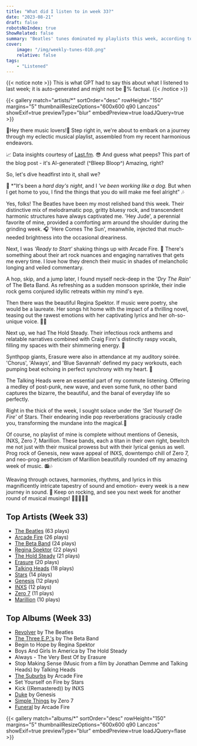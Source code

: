 ```yaml
---
title: "What did I listen to in week 33?"
date: "2023-08-21"
draft: false
robotsNoIndex: true
ShowRelated: false
summary: "Beatles' tunes dominated my playlists this week, according to LastFM data. Harmonious melodies reassured and rebellious rhythms resounded, immersing me in a Beatlemania-steeped music week."
cover:
    image: "/img/weekly-tunes-010.png"
    relative: false
tags:
    - "Listened"
---
```


{{< notice note >}}
This is what GPT had to say this about what I listened to last week; it is auto-generated and might not be 💯% factual.
{{< /notice >}}

{{< gallery match="artists/*" sortOrder="desc" rowHeight="150" margins="5" thumbnailResizeOptions="600x600 q90 Lanczos" showExif=true previewType="blur" embedPreview=true loadJQuery=true >}}

🎵Hey there music lovers!🎵 Step right in, we're about to embark on a journey through my eclectic musical playlist, assembled from my recent harmonious endeavors.

📈 Data insights courtesy of [Last.fm](https://www.last.fm/user/RussMckendrick). 😎 And guess what peeps? This part of the blog post - it's AI-generated! (^Bleep Bloop^) Amazing, right? 

So, let's dive headfirst into it, shall we? 

🎸 *"It's been a *hard day's night*, and I *'ve been working like a dog.* But when I get home to you, I find the things that you do will make me feel alright" 🎶 

Yes, folks! The Beatles have been my most relished band this week. Their distinctive mix of melodramatic pop, gritty bluesy rock, and transcendent harmonic structures have always captivated me. 'Hey Jude', a perennial favorite of mine, provided a comforting arm around the shoulder during the grinding week. 🎧 'Here Comes The Sun', meanwhile, injected that much-needed brightness into the occasional dreariness.

Next, I was *'Ready to Start'* shaking things up with Arcade Fire. 🎸 There's something about their art rock nuances and engaging narratives that gets me every time. I love how they drench their music in shades of melancholic longing and veiled commentary. 

A hop, skip, and a jump later, I found myself neck-deep in the *'Dry The Rain'* of The Beta Band. As refreshing as a sudden monsoon sprinkle, their indie rock gems conjured idyllic retreats within my mind's eye.

Then there was the beautiful Regina Spektor. If music were poetry, she would be a laureate. Her songs hit home with the impact of a thrilling novel, teasing out the rawest emotions with her captivating lyrics and her oh-so-unique voice. 🎹🎶

Next up, we had The Hold Steady. Their infectious rock anthems and relatable narratives combined with Craig Finn's distinctly raspy vocals, filling my spaces with their shimmering energy. 🎤

Synthpop giants, Erasure were also in attendance at my auditory soirée. 'Chorus', 'Always', and 'Blue Savannah' defined my pacy workouts, each pumping beat echoing in perfect synchrony with my heart. 🏃

The Talking Heads were an essential part of my commute listening. Offering a medley of post-punk, new wave, and even some funk, no other band captures the bizarre, the beautiful, and the banal of everyday life so perfectly.
 
Right in the thick of the week, I sought solace under the *'Set Yourself On Fire'* of Stars. Their endearing indie pop reverberations graciously cradle you, transforming the mundane into the magical.🌠

Of course, no playlist of mine is complete without mentions of Genesis, INXS, Zero 7, Marillion. These bands, each a titan in their own right, bewitch me not just with their musical prowess but with their lyrical genius as well. Prog rock of Genesis, new wave appeal of INXS, downtempo chill of Zero 7, and neo-prog aestheticism of Marillion beautifully rounded off my amazing week of music. 📻🎶

Weaving through octaves, harmonies, rhythms, and lyrics in this magnificently intricate tapestry of sound and emotion- every week is a new journey in sound. 🚀 Keep on rocking, and see you next week for another round of musical musings! 🎵🎼🎶👋😄

## Top Artists (Week 33)

- [The Beatles](https://www.mckendrick.rocks/artist/the-beatles/) (63 plays)
- [Arcade Fire](https://www.mckendrick.rocks/artist/arcade-fire/) (26 plays)
- [The Beta Band](https://www.mckendrick.rocks/artist/the-beta-band/) (24 plays)
- [Regina Spektor](https://www.mckendrick.rocks/artist/regina-spektor/) (22 plays)
- [The Hold Steady](https://www.mckendrick.rocks/artist/the-hold-steady/) (21 plays)
- [Erasure](https://www.mckendrick.rocks/artist/erasure/) (20 plays)
- [Talking Heads](https://www.mckendrick.rocks/artist/talking-heads/) (18 plays)
- [Stars](https://www.mckendrick.rocks/artist/stars/) (14 plays)
- [Genesis](https://www.mckendrick.rocks/artist/genesis/) (12 plays)
- [INXS](https://www.mckendrick.rocks/artist/inxs/) (12 plays)
- [Zero 7](https://www.mckendrick.rocks/artist/zero-7/) (11 plays)
- [Marillion](https://www.mckendrick.rocks/artist/marillion/) (10 plays)


## Top Albums (Week 33)

- [Revolver](https://www.mckendrick.rocks/albums/revolver-24971641/) by The Beatles
- [The Three E.P.'s](https://www.mckendrick.rocks/albums/the-three-e-p-s-12647330/) by The Beta Band
- Begin to Hope by Regina Spektor
- Boys And Girls In America by The Hold Steady
- Always - The Very Best Of by Erasure
- Stop Making Sense (Music from a film by Jonathan Demme and Talking Heads) by Talking Heads
- [The Suburbs](https://www.mckendrick.rocks/albums/the-suburbs-2399813/) by Arcade Fire
- Set Yourself on Fire by Stars
- Kick ((Remastered)) by INXS
- [Duke](https://www.mckendrick.rocks/albums/duke-773021/) by Genesis
- [Simple Things](https://www.mckendrick.rocks/albums/simple-things-7198006/) by Zero 7
- [Funeral](https://www.mckendrick.rocks/albums/funeral-2093841/) by Arcade Fire


{{< gallery match="albums/*" sortOrder="desc" rowHeight="150" margins="5" thumbnailResizeOptions="600x600 q90 Lanczos" showExif=true previewType="blur" embedPreview=true loadJQuery=flase >}}